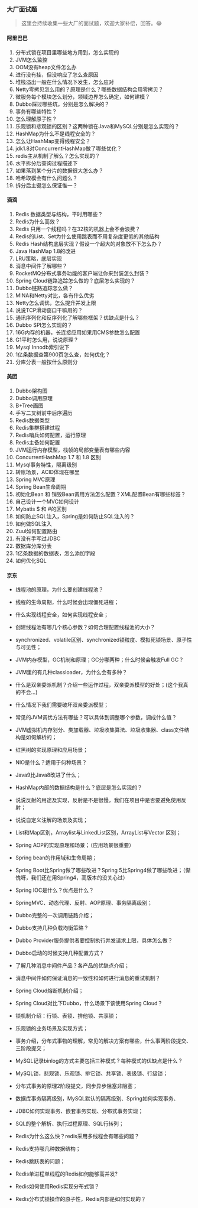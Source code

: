 ### 大厂面试题

> 这里会持续收集一些大厂的面试题，欢迎大家补偿，回答。😂

#### 阿里巴巴

1. 分布式锁在项目里哪些地方用到，怎么实现的
2. JVM怎么监控
3. OOM没有heap文件怎么办
4. 进行没有挂，但没响应了怎么查原因
5. 堆栈溢出一般在什么情况下发生，怎么应对
6. Netty零拷贝怎么用的？原理是什么？哪些数据结构会用零拷贝？
7. 微服务每个模块怎么划分，领域边界怎么确定，如何建模？
8. Dubbo踩过哪些坑，分别是怎么解决的？
9. 事务有哪些特性？
10. 怎么理解原子性？
11. 乐观锁和悲观锁的区别？这两种锁在Java和MySQL分别是怎么实现的？
12. HashMap为什么不是线程安全的？
13. 怎么让HashMap变得线程安全？
14. jdk1.8对ConcurrentHashMap做了哪些优化？
15. redis主从机制了解么？怎么实现的？
16. 水平拆分后查询过程描述下
17. 如果落到某个分片的数据很大怎么办？
18. 哈希取模会有什么问题么？
19. 拆分后主键怎么保证惟一？



#### 滴滴

1. Redis 数据类型与结构，平时用哪些？
2. Redis为什么高效？
3. Redis 只用一个线程吗？在32核的机器上会不会浪费？
4. Redis的List、Set为什么使用跳表而不用复杂度更低的其他结构
5. Redis Hash结构底层实现？假设一个超大的对象放不下怎么办？
6. Java HashMap 1.8的改进
7. LRU策略，底层实现
8. 消息中间件了解哪些？
9. RocketMQ分布式事务功能的客户端让你来封装怎么封装？
10. Spring Cloud链路追踪怎么做的？底层怎么实现的？
11. Dubbo链路追踪怎么做？
12. MINA和Netty对比，各有什么优劣
13. Netty怎么调优，怎么提升并发上限
14. 说说TCP滑动窗口干嘛用的？
15. 通讯序列化和反序列化了解哪些框架？优缺点是什么？
16. Dubbo SPI怎么实现的？
17. 16G内存的机器，长连接应用如果用CMS参数怎么配置
18. G1平时怎么用，说说原理？
19. Mysql Innodb索引说下
20. 1亿条数据查第900页怎么查，如何优化？
21. 分库分表一般按什么原则分



#### 美团

1. Dubbo架构图
2. Dubbo调用原理
3. B+Tree画图
4. 手写二叉树前中后序遍历
5. Redis数据类型
6. Redis集群搭建过程
7. Redis哨兵如何配置，运行原理
8. Redis主备如何配置
9. JVM运行内存模型，栈帧的局部变量表有哪些内容
10. ConcurrentHashMap 1.7 和 1.8 区别
11. Mysql事务特性，隔离级别
12. 转账场景，ACID体现在哪里
13. Spring MVC原理
14. Spring Bean生命周期
15. 初始化Bean 和 销毁Bean调用方法怎么配置？XML配置Bean有哪些标签？
16. 自己设计一个MVC如何设计
17. Mybatis \$ 和 \#的区别
18. 如何防止SQL注入，Spring是如何防止SQL注入的？
19. 如何做SQL注入
20. Zuul如何配置路由
21. 有没有手写过JDBC
22. 数据库分库分表
23. 1亿条数据的数据表，怎么添加字段
24. 如何优化SQL



#### 京东

- 线程池的原理，为什么要创建线程池？
- 线程的生命周期，什么时候会出现僵死进程；
- 什么实现线程安全，如何实现线程安全；
- 创建线程池有哪几个核心参数？如何合理配置线程池的大小？
- synchronized、volatile区别、synchronized锁粒度、模拟死锁场景、原子性与可见性；
- JVM内存模型，GC机制和原理；GC分哪两种；什么时候会触发Full GC？
- JVM里的有几种classloader，为什么会有多种？
- 什么是双亲委派机制？介绍一些运作过程，双亲委派模型的好处；(这个我真的不会...)
- 什么情况下我们需要破坏双亲委派模型；
- 常见的JVM调优方法有哪些？可以具体到调整哪个参数，调成什么值？
- JVM虚拟机内存划分、类加载器、垃圾收集算法、垃圾收集器、class文件结构是如何解析的；

- 红黑树的实现原理和应用场景；
- NIO是什么？适用于何种场景？
- Java9比Java8改进了什么；
- HashMap内部的数据结构是什么？底层是怎么实现的？
- 说说反射的用途及实现，反射是不是很慢，我们在项目中是否要避免使用反射；
- 说说自定义注解的场景及实现；
- List和Map区别，Arraylist与LinkedList区别，ArrayList与Vector 区别；

- Spring AOP的实现原理和场景；（应用场景很重要）
- Spring bean的作用域和生命周期；
- Spring Boot比Spring做了哪些改进？Spring 5比Spring4做了哪些改进；（惭愧呀，我们还在用Spring4，高版本的没关心过）
- Spring IOC是什么？优点是什么？
- SpringMVC、动态代理、反射、AOP原理、事务隔离级别；

- Dubbo完整的一次调用链路介绍；
- Dubbo支持几种负载均衡策略？
- Dubbo Provider服务提供者要控制执行并发请求上限，具体怎么做？
- Dubbo启动的时候支持几种配置方式？
- 了解几种消息中间件产品？各产品的优缺点介绍；
- 消息中间件如何保证消息的一致性和如何进行消息的重试机制？
- Spring Cloud熔断机制介绍；
- Spring Cloud对比下Dubbo，什么场景下该使用Spring Cloud？

- 锁机制介绍：行锁、表锁、排他锁、共享锁；
- 乐观锁的业务场景及实现方式；
- 事务介绍，分布式事物的理解，常见的解决方案有哪些，什么事两阶段提交、三阶段提交；
- MySQL记录binlog的方式主要包括三种模式？每种模式的优缺点是什么？
- MySQL锁，悲观锁、乐观锁、排它锁、共享锁、表级锁、行级锁；
- 分布式事务的原理2阶段提交，同步异步阻塞非阻塞；
- 数据库事务隔离级别，MySQL默认的隔离级别、Spring如何实现事务、
- JDBC如何实现事务、嵌套事务实现、分布式事务实现；
- SQL的整个解析、执行过程原理、SQL行转列；

- Redis为什么这么快？redis采用多线程会有哪些问题？
- Redis支持哪几种数据结构；
- Redis跳跃表的问题；
- Redis单进程单线程的Redis如何能够高并发?
- Redis如何使用Redis实现分布式锁？
- Redis分布式锁操作的原子性，Redis内部是如何实现的？